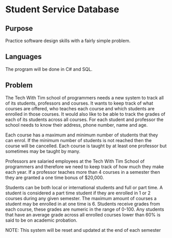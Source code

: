 # Student Service Database

## Purpose
Practice software design skills with a fairly simple problem.

## Languages
The program will be done in C# and SQL. 

## Problem 
The Tech With Tim school of programmers needs a new system to track all of its students, professors and courses. It wants to keep track of what courses are offered, who teaches each course and which students are enrolled in those courses. It would also like to be able to track the grades of each of its students across all courses. For each student and professor the school needs to know their address, phone number, name and age.

Each course has a maximum and minimum number of students that they can enrol. If the minimum number of students is not reached then the course will be cancelled. Each course is taught by at least one professor but sometimes may be taught by many. 

Professors are salaried employees at the Tech With Tim School of programmers and therefore we need to keep track of how much they make each year. If a professor teaches more than 4 courses in a semester then they are granted a one time bonus of $20,000. 

Students can be both local or international students and full or part time. A student is considered a part time student if they are enrolled in 1 or 2 courses during any given semester. The maximum amount of courses a student may be enrolled in at one time is 6. Students receive grades from each course, these grades are numeric in the range of 0-100. Any students that have an average grade across all enrolled courses lower than 60% is said to be on academic probation. 

NOTE: This system will be reset and updated at the end of each semester
